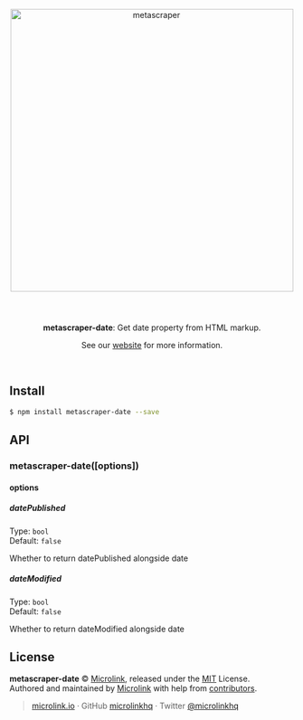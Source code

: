<div align="center">
  <br>
  <img style="width: 500px; margin:3rem 0 1.5rem;" src="https://metascraper.js.org/static/logo-banner.png" alt="metascraper">
  <br>
  <br>
  <p align="center"><strong>metascraper-date</strong>: Get date property from HTML markup.</p>
  <p align="center">See our <a href="https://metascraper.js.org" target='_blank' rel='noopener noreferrer'>website</a> for more information.</p>
  <br>
</div>

## Install

```bash
$ npm install metascraper-date --save
```
## API

### metascraper-date([options])

#### options

##### datePublished

Type: `bool`<br>
Default: `false`

Whether to return datePublished alongside date

##### dateModified

Type: `bool`<br>
Default: `false`

Whether to return dateModified alongside date

## License

**metascraper-date** © [Microlink](https://microlink.io), released under the [MIT](https://github.com/microlinkhq/metascraper/blob/master/LICENSE.md) License.<br>
Authored and maintained by [Microlink](https://microlink.io) with help from [contributors](https://github.com/microlinkhq/metascraper/contributors).

> [microlink.io](https://microlink.io) · GitHub [microlinkhq](https://github.com/microlinkhq) · Twitter [@microlinkhq](https://twitter.com/microlinkhq)
